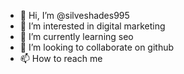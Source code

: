 - 👋 Hi, I’m @silveshades995
- 👀 I’m interested in digital marketing
- 🌱 I’m currently learning seo
- 💞️ I’m looking to collaborate on github
- 📫 How to reach me 

<!---
silveshades995/silveshades995 is a ✨ special ✨ repository because its `README.md` (this file) appears on your GitHub profile.
You can click the Preview link to take a look at your changes.
--->
